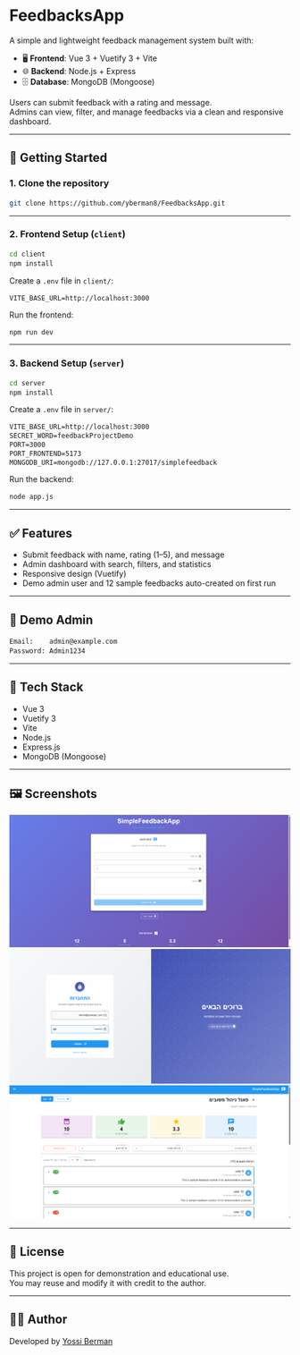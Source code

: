 # FeedbacksApp

A simple and lightweight feedback management system built with:

- 🖥️ **Frontend**: Vue 3 + Vuetify 3 + Vite  
- 🌐 **Backend**: Node.js + Express  
- 🗄️ **Database**: MongoDB (Mongoose)

Users can submit feedback with a rating and message.  
Admins can view, filter, and manage feedbacks via a clean and responsive dashboard.

---

## 🚀 Getting Started

### 1. Clone the repository

```bash
git clone https://github.com/yberman8/FeedbacksApp.git
```

---

### 2. Frontend Setup (`client`)

```bash
cd client
npm install
```

Create a `.env` file in `client/`:

```env
VITE_BASE_URL=http://localhost:3000
```

Run the frontend:

```bash
npm run dev
```

---

### 3. Backend Setup (`server`)

```bash
cd server
npm install
```

Create a `.env` file in `server/`:

```env
VITE_BASE_URL=http://localhost:3000
SECRET_WORD=feedbackProjectDemo
PORT=3000
PORT_FRONTEND=5173
MONGODB_URI=mongodb://127.0.0.1:27017/simplefeedback
```

Run the backend:

```bash
node app.js
```

---

## ✅ Features

- Submit feedback with name, rating (1–5), and message
- Admin dashboard with search, filters, and statistics
- Responsive design (Vuetify)
- Demo admin user and 12 sample feedbacks auto-created on first run

---

## 🔐 Demo Admin

```bash
Email:    admin@example.com
Password: Admin1234
```

---

## 🧱 Tech Stack

- Vue 3
- Vuetify 3
- Vite
- Node.js
- Express.js
- MongoDB (Mongoose)

---

## 🖼️ Screenshots

![Feedback Form](screenshots/form.png)
![Admin Login](screenshots/login.png)
![Admin Panel](screenshots/admin.png)


---

## 📄 License

This project is open for demonstration and educational use.  
You may reuse and modify it with credit to the author.

---

## 🙋‍♂️ Author

Developed by [Yossi Berman](https://github.com/yberman8)
